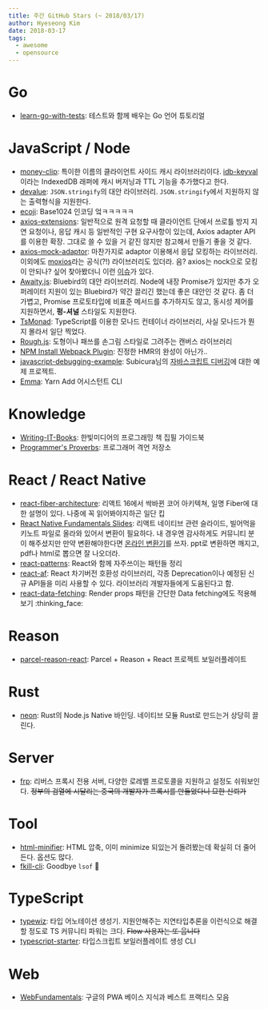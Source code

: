 ```yaml
---
title: 주간 GitHub Stars (~ 2018/03/17)
author: Hyeseong Kim
date: 2018-03-17
tags:
  - awesome
  - opensource
---
```


# Go

- [learn-go-with-tests](https://github.com/quii/learn-go-with-tests): 테스트와 함께 배우는 Go 언어 튜토리얼

# JavaScript / Node

- [money-clip](https://github.com/HenrikJoreteg/money-clip): 특이한 이름의 클라이언트 사이드 캐시 라이브러리이다. [idb-keyval](https://github.com/jakearchibald/idb-keyval) 이라는 IndexedDB 래퍼에 캐시 버저닝과 TTL 기능을 추가했다고 한다.
- [devalue](https://github.com/Rich-Harris/devalue): `JSON.stringify`의 대안 라이브러리. `JSON.stringify`에서 지원하지 않는 출력형식을 지원한다.
- [ecoji](https://github.com/keith-turner/ecoji): Base1024 인코딩 엌ㅋㅋㅋㅋㅋ
- [axios-extensions](https://github.com/kuitos/axios-extensions): 일반적으로 원격 요청할 때 클라이언트 단에서 쓰로틀 방지 지연 요청이나, 응답 캐시 등 일반적인 구현 요구사항이 있는데, Axios adapter API를 이용한 확장. 그대로 쓸 수 있을 거 같진 않지만 참고해서 만들기 좋을 것 같다.
- [axios-mock-adaptor](https://github.com/ctimmerm/axios-mock-adapter): 마찬가지로 adaptor 이용해서 응답 모킹하는 라이브러리. 이외에도 [moxios](https://github.com/axios/moxios)라는 공식(?!) 라이브러리도 있더라. 음? axios는 nock으로 모킹이 안되나? 싶어 찾아봤더니 이런 [이슈](https://github.com/axios/axios/issues/305)가 있다.
- [Awaity.js](https://github.com/asfktz/Awaity.js): Bluebird의 대안 라이브러리. Node에 내장 Promise가 있지만 추가 오퍼레이터 지원이 있는 Bluebird가 약간 끌리긴 했는데 좋은 대안인 것 같다. 좀 더 가볍고, Promise 프로토타입에 비표준 메서드를 추가하지도 않고, 동시성 제어를 지원하면서, **펑-셔널** 스타일도 지원한다.
- [TsMonad](https://github.com/cbowdon/TsMonad): TypeScript를 이용한 모나드 컨테이너 라이브러리, 사실 모나드가 뭔지 몰라서 일단 찍었다.
- [Rough.js](https://github.com/pshihn/rough): 도형이나 패쓰를 손그림 스타일로 그려주는 캔버스 라이브러리
- [NPM Install Webpack Plugin](https://github.com/webpack-contrib/npm-install-webpack-plugin): 진정한 HMR의 완성이 아닌가..
- [javascript-debugging-example](https://github.com/subicura/javascript-debugging-example): Subicura님의 [자바스크립트 디버깅](https://subicura.com/2018/02/14/javascript-debugging.html)에 대한 예제 프로젝트.
- [Emma](https://github.com/maticzav/emma-cli): Yarn Add 어시스턴트 CLI

# Knowledge

- [Writing-IT-Books](https://github.com/hanbitmedia/Writing-IT-Books): 한빛미디어의 프로그래밍 책 집필 가이드북
- [Programmer's Proverbs](https://github.com/AntJanus/programmers-proverbs): 프로그래머 격언 저장소

# React / React Native

- [react-fiber-architecture](https://github.com/acdlite/react-fiber-architecture): 리액트 16에서 싹바뀐 코어 아키텍쳐, 일명 Fiber에 대한 설명이 있다. 나중에 꼭 읽어봐야지하곤 일단 킵
- [React Native Fundamentals Slides](https://github.com/react-native-training/fundamentals-slides): 리액트 네이티브 관련 슬라이드, 빌어먹을 키노트 파일로 올라와 있어서 변환이 필요하다. 내 경우엔 감사하게도 커뮤니티 분이 해주셨지만 만약 변환해야한다면 [온라인 변환기](https://cloudconvert.com/key-to-ppt)를 쓰자. ppt로 변환하면 깨지고, pdf나 html로 뽑으면 잘 나오더라.
- [react-patterns](https://github.com/codefacebook/react-patterns): React와 함께 자주쓰이는 패턴들 정리
- [react-af](https://github.com/donavon/react-af): React 차기버전 호환성 라이브러리, 각종 Deprecation이나 예정된 신규 API들을 미리 사용할 수 있다. 라이브러리 개발자들에게 도움된다고 함.
- [react-data-fetching](https://github.com/CharlesMangwa/react-data-fetching): Render props 패턴을 간단한 Data fetching에도 적용해보기 :thinking_face:

# Reason

- [parcel-reason-react](https://github.com/scastiel/parcel-reason-react): Parcel + Reason + React 프로젝트 보일러플레이트

# Rust
- [neon](https://github.com/neon-bindings/neon): Rust의 Node.js Native 바인딩. 네이티브 모듈 Rust로 만드는거 상당히 끌린다.

# Server
- [frp](https://github.com/fatedier/frp): 리버스 프록시 전용 서버, 다양한 로레벨 프로토콜을 지원하고 설정도 쉬워보인다. ~~정부의 검열에 시달리는 중국의 개발자가 프록시를 만들었다니 묘한 신뢰가~~

# Tool

- [html-minifier](https://github.com/kangax/html-minifier): HTML 압축, 이미 minimize 되있는거 돌려봤는데 확실히 더 줄어든다. 옵션도 많다.
- [fkill-cli](https://github.com/sindresorhus/fkill-cli): Goodbye `lsof` :wave:

# TypeScript

- [typewiz](https://github.com/urish/typewiz): 타입 어노테이션 생성기. 지원안해주는 지연타입추론을 이런식으로 해결할 정도로 TS 커뮤니티 파워는 크다. ~~Flow 사용자는 또 웁니다~~
- [typescript-starter](https://github.com/bitjson/typescript-starter): 타입스크립트 보일러플레이트 생성 CLI

# Web

- [WebFundamentals](https://github.com/google/WebFundamentals): 구글의 PWA 베이스 지식과 베스트 프랙티스 모음
